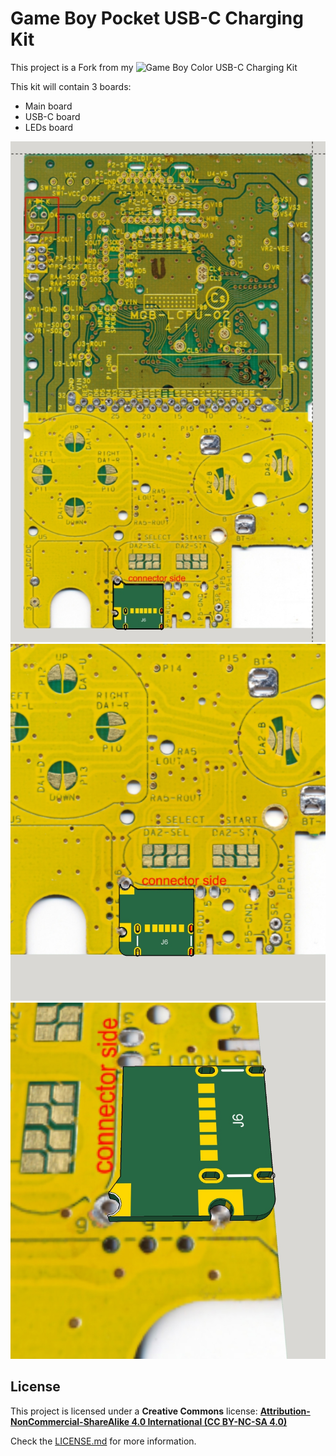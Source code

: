 # Game Boy Pocket USB-C Charging Kit

This project is a Fork from my ![Game Boy Color USB-C Charging Kit](https://github.com/giltesa/Game-Boy-Color-USB-C-charging-kit)

This kit will contain 3 boards:

- Main board
- USB-C board
- LEDs board

![GBP_USB_1](https://raw.githubusercontent.com/giltesa/Game-Boy-Pocket-USB-C-charging-kit/master/4.%20SketchUP/USB/1.jpg)
![GBP_USB_2](https://raw.githubusercontent.com/giltesa/Game-Boy-Pocket-USB-C-charging-kit/master/4.%20SketchUP/USB/2.jpg)
![GBP_USB_3](https://raw.githubusercontent.com/giltesa/Game-Boy-Pocket-USB-C-charging-kit/master/4.%20SketchUP/USB/3.jpg)



## License

This project is licensed under a **Creative Commons** license:
**[Attribution-NonCommercial-ShareAlike 4.0 International (CC BY-NC-SA 4.0) ](https://creativecommons.org/licenses/by-nc-sa/4.0/)**

Check the [LICENSE.md](LICENSE.md) for more information.